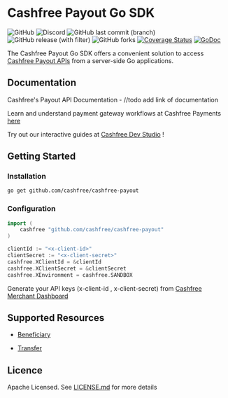 # Cashfree Payout Go SDK
![GitHub](https://img.shields.io/github/license/cashfree/cashfree-payout) ![Discord](https://img.shields.io/discord/931125665669972018?label=discord) ![GitHub last commit (branch)](https://img.shields.io/github/last-commit/cashfree/cashfree-pg/main) ![GitHub release (with filter)](https://img.shields.io/github/v/release/cashfree/cashfree-payout?label=latest) ![GitHub forks](https://img.shields.io/github/forks/cashfree/cashfree-payout) [![Coverage Status](https://coveralls.io/repos/github/cashfree/cashfree-pg/badge.svg?branch=main)](https://coveralls.io/github/cashfree/cashfree-pg?branch=main) [![GoDoc](https://godoc.org/github.com/cashfree/cashfree-pg/v4?status.svg)](https://godoc.org/github.com/cashfree/cashfree-pg/v4)

The Cashfree Payout Go SDK offers a convenient solution to access [Cashfree Payout APIs](https://docs.cashfree.com/reference/pg-new-apis-endpoint) from a server-side Go  applications.



## Documentation

Cashfree's Payout API Documentation - //todo add link of documentation

Learn and understand payment gateway workflows at Cashfree Payments [here](https://docs.cashfree.com/docs/payouts)

Try out our interactive guides at [Cashfree Dev Studio](https://www.cashfree.com/devstudio) !

## Getting Started

### Installation
```bash
go get github.com/cashfree/cashfree-payout
```
### Configuration

```go 
import (
    cashfree "github.com/cashfree/cashfree-payout"
)

clientId := "<x-client-id>"
clientSecret := "<x-client-secret>"
cashfree.XClientId = &clientId
cashfree.XClientSecret = &clientSecret
cashfree.XEnvironment = cashfree.SANDBOX
```

Generate your API keys (x-client-id , x-client-secret) from [Cashfree Merchant Dashboard](https://merchant.cashfree.com/merchants/login)


## Supported Resources

- [Beneficiary](docs/BeneficiaryV2API.md)

- [Transfer](docs/TransfersV2API.md)


## Licence

Apache Licensed. See [LICENSE.md](LICENSE.md) for more details
